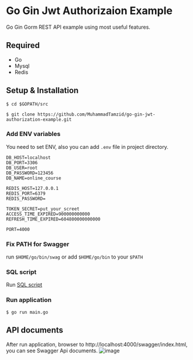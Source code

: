 # Go Gin Jwt Authorizaion Example

Go Gin Gorm REST API example using most useful features.

## Required

- Go
- Mysql
- Redis

## Setup & Installation

```
$ cd $GOPATH/src

$ git clone https://github.com/MuhammadTamzid/go-gin-jwt-authorization-example.git
```

### Add ENV variables

You need to set ENV, also you can add `.env` file in project directory.

```
DB_HOST=localhost
DB_PORT=3306
DB_USER=root
DB_PASSWORD=123456
DB_NAME=online_course

REDIS_HOST=127.0.0.1
REDIS_PORT=6379
REDIS_PASSWORD=

TOKEN_SECRET=put_your_screet
ACCESS_TIME_EXPIRED=900000000000
REFRESH_TIME_EXPIRED=604800000000000

PORT=4000
```

### Fix PATH for Swagger

run `$HOME/go/bin/swag` or add `$HOME/go/bin` to your `$PATH`

### SQL script

Run [SQL script](https://github.com/MuhammadTamzid/go-gin-jwt-authorization-example/blob/master/docs/sql/schema.sql)

### Run application

```
$ go run main.go
```

## API documents

After run application, browser to http://localhost:4000/swagger/index.html, you can see Swagger Api documents.
![image](https://i.imgur.com/6b4IZQo.jpg)
